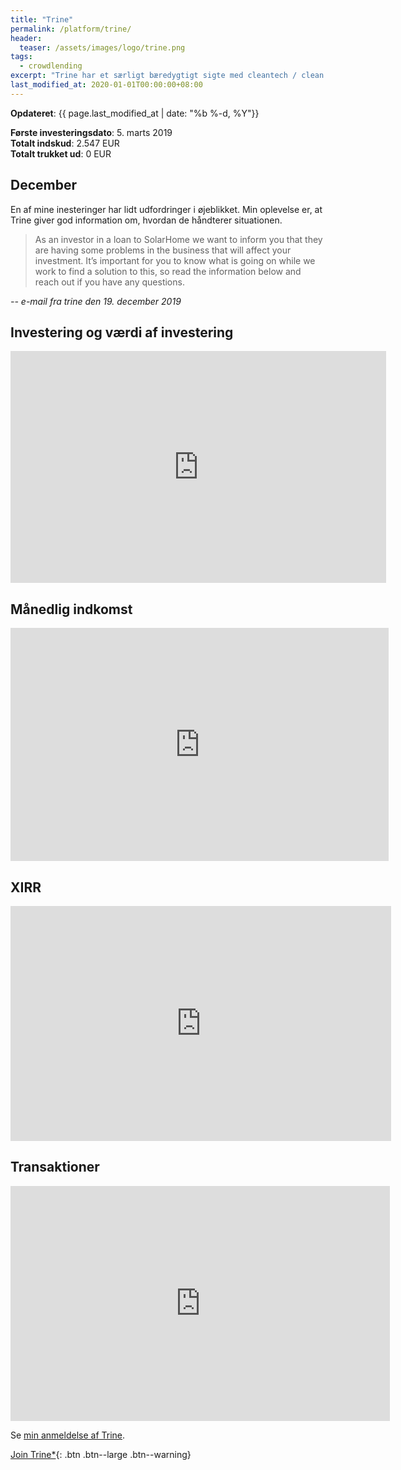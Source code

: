 ```yaml
---
title: "Trine"
permalink: /platform/trine/
header:
  teaser: /assets/images/logo/trine.png
tags:
  - crowdlending
excerpt: "Trine har et særligt bæredygtigt sigte med cleantech / clean energy og investerer i Afrika."
last_modified_at: 2020-01-01T00:00:00+08:00
---
```


**Opdateret**: {{ page.last_modified_at | date: "%b %-d, %Y"}}

**Første investeringsdato**: 5. marts 2019  
**Totalt indskud**: 2.547 EUR  
**Totalt trukket ud**: 0 EUR

## December

En af mine inesteringer har lidt udfordringer i øjeblikket. Min oplevelse er, at Trine giver god information om, hvordan de håndterer situationen.

> As an investor in a loan to SolarHome we want to inform you that they are having some problems in the business that will affect your investment. It’s important for you to know what is going on while we work to find a solution to this, so read the information below and reach out if you have any questions.

<cite>-- e-mail fra trine den 19. december 2019</cite>

## Investering og værdi af investering

<iframe width="601" height="371" seamless frameborder="0" scrolling="no" src="https://docs.google.com/spreadsheets/d/e/2PACX-1vQKZZbdj1cM5A4yCXjtjhxowXHoMhioXI-OR-mEPmmGgqQhcSr250VUM8SGVvRkWZziWUYleizmqAC2/pubchart?oid=215794370&amp;format=image"></iframe>

## Månedlig indkomst

<iframe width="605" height="373" seamless frameborder="0" scrolling="no" src="https://docs.google.com/spreadsheets/d/e/2PACX-1vQKZZbdj1cM5A4yCXjtjhxowXHoMhioXI-OR-mEPmmGgqQhcSr250VUM8SGVvRkWZziWUYleizmqAC2/pubchart?oid=1104701320&amp;format=image"></iframe>

## XIRR

<iframe width="609" height="376" seamless frameborder="0" scrolling="no" src="https://docs.google.com/spreadsheets/d/e/2PACX-1vQKZZbdj1cM5A4yCXjtjhxowXHoMhioXI-OR-mEPmmGgqQhcSr250VUM8SGVvRkWZziWUYleizmqAC2/pubchart?oid=173753430&amp;format=image"></iframe>

## Transaktioner

<iframe width="607" height="376" seamless frameborder="0" scrolling="no" src="https://docs.google.com/spreadsheets/d/e/2PACX-1vQKZZbdj1cM5A4yCXjtjhxowXHoMhioXI-OR-mEPmmGgqQhcSr250VUM8SGVvRkWZziWUYleizmqAC2/pubchart?oid=2057430891&amp;format=image"></iframe>

Se [min anmeldelse af Trine](/trine-anmeldelse/).

[Join Trine\*](/go/trine/){: .btn .btn--large .btn--warning}
